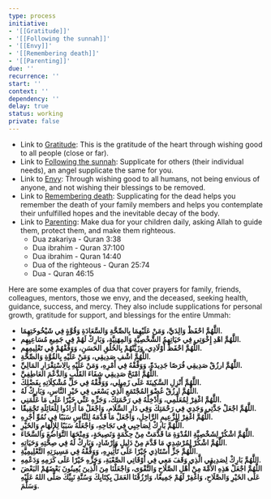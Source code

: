 ```yaml
---
type: process
initiative:
- '[[Gratitude]]'
- '[[Following the sunnah]]'
- '[[Envy]]'
- '[[Remembering death]]'
- '[[Parenting]]'
due: ''
recurrence: ''
start: ''
context: ''
dependency: ''
delay: true
status: working
private: false
---
```


* Link to [Gratitude](docs/sidebar1/Initiatives/good%20traits/Gratitude.md): This is the gratitude of the heart through wishing good to all people (close or far).
* Link to [Following the sunnah](docs/sidebar1/Initiatives/worship/Following%20the%20sunnah.md): Supplicate for others (their individual needs), an angel supplicate the same for you.
* Link to [Envy](docs/sidebar1/Initiatives/bad%20traits/Envy.md): Through wishing good to all humans, not being envious of anyone, and not wishing their blessings to be removed.
* Link to [Remembering death](docs/sidebar1/Initiatives/good%20traits/Remembering%20death.md): Supplicating for the dead helps you remember the death of your family members and helps you contemplate their unfulfilled hopes and the inevitable decay of the body.
* Link to [Parenting](docs/sidebar1/Initiatives/worship/Parenting.md): Make dua for your children daily, asking Allah to guide them, protect them, and make them righteous.
	* Dua zakariya - Quran 3:38
	* Dua ibrahim - Quran 37:100
	* Dua ibrahim - Quran 14:40
	* Dua of the righteous - Quran 25:74
	* Dua - Quran 46:15

Here are some examples of dua that cover prayers for family, friends, colleagues, mentors, those we envy, and the deceased, seeking health, guidance, success, and mercy. They also include supplications for personal growth, gratitude for support, and blessings for the entire Ummah:

* **اللَّهُمَّ احْفَظْ وَالِدَيَّ، وَمَنْ عَلَيْهِمَا بِالصِّحَّةِ وَالسَّعَادَةِ وَقُوَّةٍ فِي شَيْخُوخَتِهِمَا.**
* **اللَّهُمَّ اهْدِ إِخْوَتِي فِي حَيَاتِهِمُ الشَّخْصِيَّةِ وَالمِهَنِيَّةِ، وَبَارِكْ لَهُمْ فِي جَمِيعِ مُسَاعِيِهِم.**
* **اللَّهُمَّ احْفَظْ أَوْلَادِي، وَزَيِّنْهُمْ بِالخُلُقِ الحَسَنِ، وَوَفِّقْهُمْ فِي تَعْلِيمِهِم.**
* **اللَّهُمَّ اشْفِ صَدِيقِي، وَمَنْ عَلَيْهِ بِالقُوَّةِ وَالصِّحَّةِ.**
* **اللَّهُمَّ ارزُقْ صَدِيقِي فُرَصًا جَدِيدَةً، وَوَفِّقْهُ فِي أَمْرِهِ، وَمَنْ عَلَيْهِ بِالِاسْتِقْرَارِ المَالِيِّ.**
* **اللَّهُمَّ امْنَحْ صَدِيقِي شِفَاءَ القَلْبِ وَالدَّعْمَ العَاطِفِيَّ.**
* **اللَّهُمَّ أَنْزِلِ السَّكِينَةَ عَلَى زَمِيلِي، وَوَفِّقْهُ فِي حَلِّ مُشْكِلَاتِهِ بِفَضْلِكَ.**
* **اللَّهُمَّ ارزُقْ عُضْوَ المُجْتَمَعِ الَّذِي يَسْعَى فِي خَيْرِ النَّاسِ، وَبَارِكْ لَهُ.**
* **اللَّهُمَّ اغْفِرْ لِمُعَلِّمِي، وَأَدْخِلْهُ فِي رَحْمَتِكَ، وَجَزِّهِ عَنِّي خَيْرًا عَلَى مَا عَلَّمَنِي.**
* **اللَّهُمَّ اجْعَلْ جَدَّتِي وَجَدِي فِي رَحْمَتِكَ وَفِي دَارِ السَّلَامِ، وَاجْعَلْ مَا أَرَادُوا لِلْعَائِلَةِ تَحْقِيقًا.**
* **اللَّهُمَّ اغْفِرْ لِلزَّعِيمِ الرَّاحِلِ، وَاجْعَلْ مَا قَدَّمَهُ لِلنَّاسِ سَبَبًا فِي نُمُوِّ أَجْرِهِ.**
* **اللَّهُمَّ بَارِكْ لِصَاحِبِي فِي نَجَاحِهِ، وَاجْعَلْهُ سَبَبًا لِلإِلْهَامِ وَالخَيْرِ.**
* **اللَّهُمَّ اشْكُرْ لِشَخْصِيَّةِ القُدْوَةِ مَا قَدَّمَتْ مِنْ حِكْمَةٍ وَنَصِيحَةٍ، وَمِنْحَهَا التَّوَاضُعَ وَالسَّخَاءَ.**
* **اللَّهُمَّ اشْكُرْ لِمُرْشِدِي مَا قَدَّمَ مِنْ دَلِيلٍ وَإِرْشَادٍ، وَبَارِكْ لَهُ فِي صِحَّتِهِ وَحَيَاتِهِ.**
* **اللَّهُمَّ جَزِّ أُسْتَاذِي خَيْرًا عَلَى تَأْثِيرِهِ، وَوَفِّقْهُ فِي مَسِيرَتِهِ التَّعْلِيمِيَّةِ.**
* **اللَّهُمَّ بَارِكْ لِصَدِيقِي الَّذِي وَقَفَ مَعِي فِي أَوْقَاتِي الصَّعْبَةِ، وَجَزِّهِ خَيْرًا عَلَى كَرَمِهِ وَدَعْمِهِ.**
* **اللَّهُمَّ اجْعَلْ هَذِهِ الأُمَّةَ مِنْ أَهْلِ الصَّلَاحِ وَالتَّقْوَى، وَاجْعَلْنَا مِنَ الَّذِينَ يُعِينُونَ بَعْضَهُمْ البَعْضَ عَلَى الخَيْرِ وَالصَّلَاحِ، وَاغْفِرْ لَهُمْ جَمِيعًا، وَارْزُقْنَا العَمَلَ بِكِتَابِكَ وَسُنَّةِ نَبِيِّكَ صَلَّى اللهُ عَلَيْهِ وَسَلَّمَ.**
